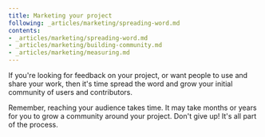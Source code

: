 ```yaml
---
title: Marketing your project
following: _articles/marketing/spreading-word.md
contents:
- _articles/marketing/spreading-word.md
- _articles/marketing/building-community.md
- _articles/marketing/measuring.md
---
```


If you're looking for feedback on your project, or want people to use and share your work, then it's time spread the word and grow your initial community of users and contributors.

Remember, reaching your audience takes time. It may take months or years for you to grow a community around your project. Don't give up! It's all part of the process.
